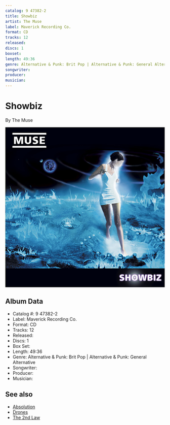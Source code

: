 ```yaml
---
catalog: 9 47382-2
title: Showbiz
artist: The Muse
label: Maverick Recording Co.
format: CD
tracks: 12
released: 
discs: 1
boxset: 
length: 49:36
genre: Alternative & Punk: Brit Pop | Alternative & Punk: General Alternative
songwriter: 
producer: 
musician: 
---
```


# Showbiz

By The Muse

![](../../assets/cdcovers/The_Muse-Showbiz.png)

## Album Data

- Catalog #: 9 47382-2
- Label: Maverick Recording Co.
- Format: CD
- Tracks: 12
- Released: 
- Discs: 1
- Box Set: 
- Length: 49:36
- Genre: Alternative & Punk: Brit Pop | Alternative & Punk: General Alternative
- Songwriter: 
- Producer: 
- Musician: 


## See also

- [Absolution](Absolution.md)
- [Drones](Drones.md)
- [The 2nd Law](The_2nd_Law.md)
